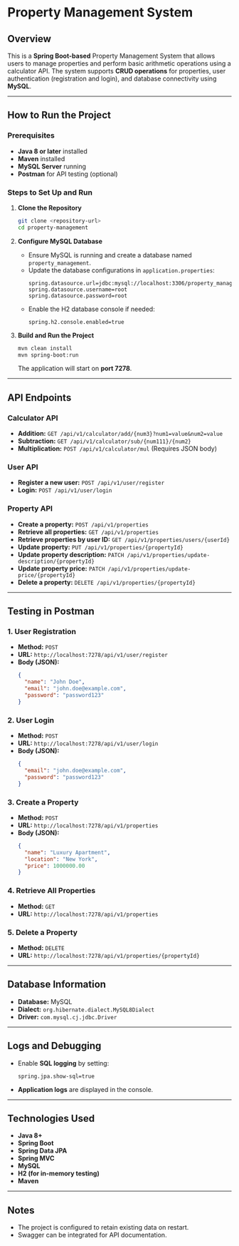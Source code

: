 # Property Management System

## Overview

This is a **Spring Boot-based** Property Management System that allows users to manage properties and perform basic arithmetic operations using a calculator API. The system supports **CRUD operations** for properties, user authentication (registration and login), and database connectivity using **MySQL**.

---

## How to Run the Project

### Prerequisites

- **Java 8 or later** installed
- **Maven** installed
- **MySQL Server** running
- **Postman** for API testing (optional)

### Steps to Set Up and Run

1. **Clone the Repository**

   ```bash
   git clone <repository-url>
   cd property-management
   ```

2. **Configure MySQL Database**

   - Ensure MySQL is running and create a database named `property_management`.
   - Update the database configurations in `application.properties`:
     ```properties
     spring.datasource.url=jdbc:mysql://localhost:3306/property_management
     spring.datasource.username=root
     spring.datasource.password=root
     ```
   - Enable the H2 database console if needed:
     ```properties
     spring.h2.console.enabled=true
     ```

3. **Build and Run the Project**

   ```bash
   mvn clean install
   mvn spring-boot:run
   ```

   The application will start on **port 7278**.

---

## API Endpoints

### **Calculator API**

- **Addition:** `GET /api/v1/calculator/add/{num3}?num1=value&num2=value`
- **Subtraction:** `GET /api/v1/calculator/sub/{num111}/{num2}`
- **Multiplication:** `POST /api/v1/calculator/mul` (Requires JSON body)

### **User API**

- **Register a new user:** `POST /api/v1/user/register`
- **Login:** `POST /api/v1/user/login`

### **Property API**

- **Create a property:** `POST /api/v1/properties`
- **Retrieve all properties:** `GET /api/v1/properties`
- **Retrieve properties by user ID:** `GET /api/v1/properties/users/{userId}`
- **Update property:** `PUT /api/v1/properties/{propertyId}`
- **Update property description:** `PATCH /api/v1/properties/update-description/{propertyId}`
- **Update property price:** `PATCH /api/v1/properties/update-price/{propertyId}`
- **Delete a property:** `DELETE /api/v1/properties/{propertyId}`

---

## Testing in Postman

### 1. **User Registration**

- **Method:** `POST`
- **URL:** `http://localhost:7278/api/v1/user/register`
- **Body (JSON):**
  ```json
  {
    "name": "John Doe",
    "email": "john.doe@example.com",
    "password": "password123"
  }
  ```

### 2. **User Login**

- **Method:** `POST`
- **URL:** `http://localhost:7278/api/v1/user/login`
- **Body (JSON):**
  ```json
  {
    "email": "john.doe@example.com",
    "password": "password123"
  }
  ```

### 3. **Create a Property**

- **Method:** `POST`
- **URL:** `http://localhost:7278/api/v1/properties`
- **Body (JSON):**
  ```json
  {
    "name": "Luxury Apartment",
    "location": "New York",
    "price": 1000000.00
  }
  ```

### 4. **Retrieve All Properties**

- **Method:** `GET`
- **URL:** `http://localhost:7278/api/v1/properties`

### 5. **Delete a Property**

- **Method:** `DELETE`
- **URL:** `http://localhost:7278/api/v1/properties/{propertyId}`

---

## Database Information

- **Database:** MySQL
- **Dialect:** `org.hibernate.dialect.MySQL8Dialect`
- **Driver:** `com.mysql.cj.jdbc.Driver`

---

## Logs and Debugging

- Enable **SQL logging** by setting:
  ```properties
  spring.jpa.show-sql=true
  ```
- **Application logs** are displayed in the console.

---

## Technologies Used

- **Java 8+**
- **Spring Boot**
- **Spring Data JPA**
- **Spring MVC**
- **MySQL**
- **H2 (for in-memory testing)**
- **Maven**

---

## Notes

- The project is configured to retain existing data on restart.
- Swagger can be integrated for API documentation.

